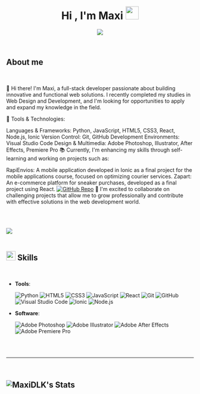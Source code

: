 <h1 align="center"><b>Hi , I'm Maxi </b><img src="https://media.giphy.com/media/hvRJCLFzcasrR4ia7z/giphy.gif" width="35"></h1>
<!--  -->
<p align="center">
  <a href="https://github.com/DenverCoder1/readme-typing-svg"><img src="https://readme-typing-svg.herokuapp.com?font=Time+New+Roman&color=cyan&size=25&center=true&vCenter=true&width=600&height=100&lines=Maximiliano+Leiva;++;Full+Stack+Developer,;Recently+Finished+Web+Designer+career,;Active+Learner/Researcher,;Love+to+learn+new+stuffs..<3"></a>
</p>


<br>



	
## **About me**

<br>

👋 Hi there! I'm Maxi, a full-stack developer passionate about building innovative and functional web solutions. I recently completed my studies in Web Design and Development, and I'm looking for opportunities to apply and expand my knowledge in the field.

🔧 Tools & Technologies:

Languages & Frameworks: Python, JavaScript, HTML5, CSS3, React, Node.js, Ionic
Version Control: Git, GitHub
Development Environments: Visual Studio Code
Design & Multimedia: Adobe Photoshop, Illustrator, After Effects, Premiere Pro
📚 Currently, I'm enhancing my skills through self-learning and working on projects such as:

RapiEnvios: A mobile application developed in Ionic as a final project for the mobile applications course, focused on optimizing courier services.
Zapart: An e-commerce platform for sneaker purchases, developed as a final project using React.
[![GitHub Repo](https://img.shields.io/badge/View%20on%20GitHub-%23121011.svg?style=for-the-badge&logo=github&logoColor=white)](https://github.com/MaxiDLK/RapiEnvios)
🚀 I'm excited to collaborate on challenging projects that allow me to grow professionally and contribute with effective solutions in the web development world.

<br><br>

<img src="https://user-images.githubusercontent.com/73097560/115834477-dbab4500-a447-11eb-908a-139a6edaec5c.gif"><br><br>

## <img src="https://media2.giphy.com/media/QssGEmpkyEOhBCb7e1/giphy.gif?cid=ecf05e47a0n3gi1bfqntqmob8g9aid1oyj2wr3ds3mg700bl&rid=giphy.gif" width ="25"><b> Skills</b>
<br>

<p align="center">

- **Tools**:
    
   ![Python](https://img.shields.io/badge/Python%20-%2314354C.svg?style=for-the-badge&logo=python&logoColor=white)
   ![HTML5](https://img.shields.io/badge/HTML5%20-%23E34F26.svg?style=for-the-badge&logo=html5&logoColor=white)
   ![CSS3](https://img.shields.io/badge/CSS%20-%231572B6.svg?style=for-the-badge&logo=css3&logoColor=white)
   ![JavaScript](https://img.shields.io/badge/JavaScript%20-%23F7DF1E.svg?style=for-the-badge&logo=javascript&logoColor=black)
   ![React](https://img.shields.io/badge/React-%2320232a.svg?style=for-the-badge&logo=react&logoColor=%2361DAFB)
   ![Git](https://img.shields.io/badge/git-%23F05033.svg?style=for-the-badge&logo=git&logoColor=white)
   ![GitHub](https://img.shields.io/badge/github-%23121011.svg?style=for-the-badge&logo=github&logoColor=white)
   ![Visual Studio Code](https://img.shields.io/badge/Visual%20Studio%20Code-%23007ACC.svg?style=for-the-badge&logo=visual-studio-code&logoColor=white)
   ![Ionic](https://img.shields.io/badge/Ionic-%234385F4.svg?style=for-the-badge&logo=ionic&logoColor=white)
   ![Node.js](https://img.shields.io/badge/Node.js-%23339933.svg?style=for-the-badge&logo=node.js&logoColor=white)

- **Software**:

   ![Adobe Photoshop](https://img.shields.io/badge/Adobe%20Photoshop-%2331A8FF.svg?style=for-the-badge&logo=adobe-photoshop&logoColor=white)
   ![Adobe Illustrator](https://img.shields.io/badge/Adobe%20Illustrator-%23FF9A00.svg?style=for-the-badge&logo=adobe-illustrator&logoColor=white)
   ![Adobe After Effects](https://img.shields.io/badge/Adobe%20After%20Effects-%239999FF.svg?style=for-the-badge&logo=adobe-after-effects&logoColor=white)
   ![Adobe Premiere Pro](https://img.shields.io/badge/Adobe%20Premiere%20Pro-%239999FF.svg?style=for-the-badge&logo=adobe-premiere-pro&logoColor=white)






<br>
<br>

-----

<br>


## ![MaxiDLK's Stats](https://github-readme-stats.vercel.app/api?username=MaxiDLK&theme=vue-dark&show_icons=true&hide_border=true&count_private=true)
<br>
